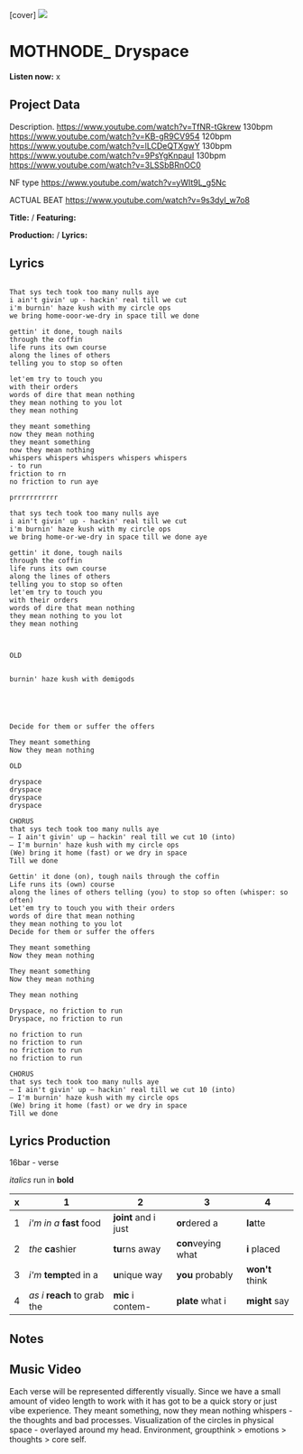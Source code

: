 [cover] ![](57175019_319474918741616_8502199518755923887_n.jpg)

# MOTHNODE_ Dryspace

**Listen now:** x

## Project Data

Description.
https://www.youtube.com/watch?v=TfNR-tGkrew 130bpm
https://www.youtube.com/watch?v=KB-gR9CV954 120bpm
https://www.youtube.com/watch?v=lLCDeQTXgwY 130bpm
https://www.youtube.com/watch?v=9PsYgKnpauI 130bpm
https://www.youtube.com/watch?v=3LSSbBRnOC0

NF type https://www.youtube.com/watch?v=yWIt9L_g5Nc

ACTUAL BEAT https://www.youtube.com/watch?v=9s3dyl_w7o8

**Title:**  / **Featuring:**  

**Production:**  / **Lyrics:** 

## Lyrics

```

That sys tech took too many nulls aye 
i ain't givin' up - hackin' real till we cut
i'm burnin' haze kush with my circle ops
we bring home-ooor-we-dry in space till we done 

gettin' it done, tough nails 
through the coffin 
life runs its own course 
along the lines of others 
telling you to stop so often 

let'em try to touch you 
with their orders 
words of dire that mean nothing 
they mean nothing to you lot
they mean nothing

they meant something
now they mean nothing
they meant something
now they mean nothing
whispers whispers whispers whispers whispers
- to run
friction to rn
no friction to run aye

prrrrrrrrrrr

that sys tech took too many nulls aye 
i ain't givin' up - hackin' real till we cut
i'm burnin' haze kush with my circle ops
we bring home-or-we-dry in space till we done aye

gettin' it done, tough nails 
through the coffin 
life runs its own course 
along the lines of others 
telling you to stop so often 
let'em try to touch you 
with their orders 
words of dire that mean nothing 
they mean nothing to you lot
they mean nothing



OLD


burnin' haze kush with demigods





Decide for them or suffer the offers

They meant something
Now they mean nothing

OLD

dryspace
dryspace
dryspace
dryspace 

CHORUS
that sys tech took too many nulls aye 
— I ain't givin' up — hackin' real till we cut 10 (into)
— I'm burnin' haze kush with my circle ops
(We) bring it home (fast) or we dry in space
Till we done 

Gettin' it done (on), tough nails through the coffin
Life runs its (own) course 
along the lines of others telling (you) to stop so often (whisper: so often)
Let'em try to touch you with their orders 
words of dire that mean nothing 
they mean nothing to you lot
Decide for them or suffer the offers

They meant something
Now they mean nothing

They meant something
Now they mean nothing

They mean nothing

Dryspace, no friction to run 
Dryspace, no friction to run

no friction to run
no friction to run
no friction to run
no friction to run

CHORUS
that sys tech took too many nulls aye 
— I ain't givin' up — hackin' real till we cut 10 (into)
— I'm burnin' haze kush with my circle ops
(We) bring it home (fast) or we dry in space
Till we done 

```

## Lyrics Production

16bar - verse

*italics* run in
**bold**

| x | 1 | 2 | 3 | 4 |
|---|---|---|---|---|
| 1 | *i'm in a* **fast** food | **joint** and i just  | **or**dered a  | **la**tte  |
| 2 | *the* **ca**shier | **tu**rns away  |  **con**veying what |  **i** placed |
| 3 | *i'm* **tempt**ed in a | **u**nique way  |  **you** probably |  **won't** think |
| 4 | *as i* **reach** to grab the |  **mic** i contem-  | **plate** what i | **might** say |

## Notes

## Music Video

Each verse will be represented differently visually. Since we have a small amount of video length to work with it has got to be a quick story or just vibe experience. They meant something, now they mean nothing whispers - the thoughts and bad processes. Visualization of the circles in physical space - overlayed around my head. Environment, groupthink > emotions > thoughts > core self.
